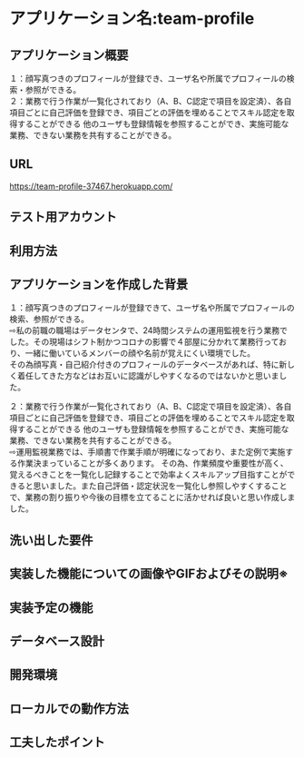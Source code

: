# アプリケーション名:team-profile
## アプリケーション概要
１：顔写真つきのプロフィールが登録でき、ユーザ名や所属でプロフィールの検索・参照ができる。  
２：業務で行う作業が一覧化されており（A、B、C認定で項目を設定済）、各自項目ごとに自己評価を登録でき、項目ごとの評価を埋めることでスキル認定を取得することができる
他のユーザも登録情報を参照することができ、実施可能な業務、できない業務を共有することができる。  

## URL
https://team-profile-37467.herokuapp.com/


## テスト用アカウント

## 利用方法


## アプリケーションを作成した背景
１：顔写真つきのプロフィールが登録できて、ユーザ名や所属でプロフィールの検索、参照ができる。  
⇨私の前職の職場はデータセンタで、24時間システムの運用監視を行う業務でした。その現場はシフト制かつコロナの影響で４部屋に分かれて業務行っており、一緒に働いているメンバーの顔や名前が覚えにくい環境でした。  
その為顔写真・自己紹介付きのプロフィールのデータベースがあれば、特に新しく着任してきた方などはお互いに認識がしやすくなるのではないかと思いました。

２：業務で行う作業が一覧化されており（A、B、C認定で項目を設定済）、各自項目ごとに自己評価を登録でき、項目ごとの評価を埋めることでスキル認定を取得することができる
他のユーザも登録情報を参照することができ、実施可能な業務、できない業務を共有することができる。  
⇨運用監視業務では、手順書で作業手順が明確になっており、また定例で実施する作業決まっていることが多くあります。
その為、作業頻度や重要性が高く、覚えるべきことを一覧化し記録することで効率よくスキルアップ目指すことができると思いました。また自己評価・認定状況を一覧化し参照しやすくすることで、業務の割り振りや今後の目標を立てることに活かせれば良いと思い作成しました。

## 洗い出した要件

## 実装した機能についての画像やGIFおよびその説明※

## 実装予定の機能

## データベース設計

## 開発環境

## ローカルでの動作方法

## 工夫したポイント
